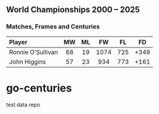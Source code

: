 ## World Championships 2000 – 2025
### Matches, Frames and Centuries
|Player|MW|ML|FW|FL|FD|
|:-|:-:|:-:|:-:|:-:|:-:|
|Ronnie O'Sullivan|68|19|1074|725|+349|
|John Higgins|57|23|934|773|+161|


# go-centuries
test data repo
